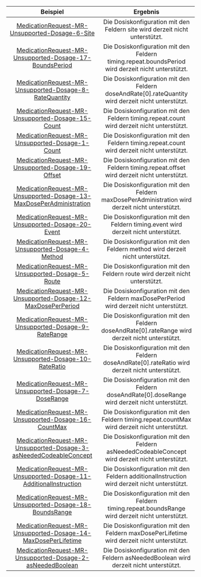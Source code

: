 | Beispiel | Ergebnis |
| :---: | :---:|
|[MedicationRequest-MR-Unsupported-Dosage-6-Site](./MedicationRequest-MR-Unsupported-Dosage-6-Site.html) | Die Dosiskonfiguration mit den Feldern site wird derzeit nicht unterstützt. |
|[MedicationRequest-MR-Unsupported-Dosage-17-BoundsPeriod](./MedicationRequest-MR-Unsupported-Dosage-17-BoundsPeriod.html) | Die Dosiskonfiguration mit den Feldern timing.repeat.boundsPeriod wird derzeit nicht unterstützt. |
|[MedicationRequest-MR-Unsupported-Dosage-8-RateQuantity](./MedicationRequest-MR-Unsupported-Dosage-8-RateQuantity.html) | Die Dosiskonfiguration mit den Feldern doseAndRate[0].rateQuantity wird derzeit nicht unterstützt. |
|[MedicationRequest-MR-Unsupported-Dosage-15-Count](./MedicationRequest-MR-Unsupported-Dosage-15-Count.html) | Die Dosiskonfiguration mit den Feldern timing.repeat.count wird derzeit nicht unterstützt. |
|[MedicationRequest-MR-Unsupported-Dosage-1-Count](./MedicationRequest-MR-Unsupported-Dosage-1-Count.html) | Die Dosiskonfiguration mit den Feldern timing.repeat.count wird derzeit nicht unterstützt. |
|[MedicationRequest-MR-Unsupported-Dosage-19-Offset](./MedicationRequest-MR-Unsupported-Dosage-19-Offset.html) | Die Dosiskonfiguration mit den Feldern timing.repeat.offset wird derzeit nicht unterstützt. |
|[MedicationRequest-MR-Unsupported-Dosage-13-MaxDosePerAdministration](./MedicationRequest-MR-Unsupported-Dosage-13-MaxDosePerAdministration.html) | Die Dosiskonfiguration mit den Feldern maxDosePerAdministration wird derzeit nicht unterstützt. |
|[MedicationRequest-MR-Unsupported-Dosage-20-Event](./MedicationRequest-MR-Unsupported-Dosage-20-Event.html) | Die Dosiskonfiguration mit den Feldern timing.event wird derzeit nicht unterstützt. |
|[MedicationRequest-MR-Unsupported-Dosage-4-Method](./MedicationRequest-MR-Unsupported-Dosage-4-Method.html) | Die Dosiskonfiguration mit den Feldern method wird derzeit nicht unterstützt. |
|[MedicationRequest-MR-Unsupported-Dosage-5-Route](./MedicationRequest-MR-Unsupported-Dosage-5-Route.html) | Die Dosiskonfiguration mit den Feldern route wird derzeit nicht unterstützt. |
|[MedicationRequest-MR-Unsupported-Dosage-12-MaxDosePerPeriod](./MedicationRequest-MR-Unsupported-Dosage-12-MaxDosePerPeriod.html) | Die Dosiskonfiguration mit den Feldern maxDosePerPeriod wird derzeit nicht unterstützt. |
|[MedicationRequest-MR-Unsupported-Dosage-9-RateRange](./MedicationRequest-MR-Unsupported-Dosage-9-RateRange.html) | Die Dosiskonfiguration mit den Feldern doseAndRate[0].rateRange wird derzeit nicht unterstützt. |
|[MedicationRequest-MR-Unsupported-Dosage-10-RateRatio](./MedicationRequest-MR-Unsupported-Dosage-10-RateRatio.html) | Die Dosiskonfiguration mit den Feldern doseAndRate[0].rateRatio wird derzeit nicht unterstützt. |
|[MedicationRequest-MR-Unsupported-Dosage-7-DoseRange](./MedicationRequest-MR-Unsupported-Dosage-7-DoseRange.html) | Die Dosiskonfiguration mit den Feldern doseAndRate[0].doseRange wird derzeit nicht unterstützt. |
|[MedicationRequest-MR-Unsupported-Dosage-16-CountMax](./MedicationRequest-MR-Unsupported-Dosage-16-CountMax.html) | Die Dosiskonfiguration mit den Feldern timing.repeat.countMax wird derzeit nicht unterstützt. |
|[MedicationRequest-MR-Unsupported-Dosage-3-asNeededCodeableConcept](./MedicationRequest-MR-Unsupported-Dosage-3-asNeededCodeableConcept.html) | Die Dosiskonfiguration mit den Feldern asNeededCodeableConcept wird derzeit nicht unterstützt. |
|[MedicationRequest-MR-Unsupported-Dosage-11-AdditionalInstruction](./MedicationRequest-MR-Unsupported-Dosage-11-AdditionalInstruction.html) | Die Dosiskonfiguration mit den Feldern additionalInstruction wird derzeit nicht unterstützt. |
|[MedicationRequest-MR-Unsupported-Dosage-18-BoundsRange](./MedicationRequest-MR-Unsupported-Dosage-18-BoundsRange.html) | Die Dosiskonfiguration mit den Feldern timing.repeat.boundsRange wird derzeit nicht unterstützt. |
|[MedicationRequest-MR-Unsupported-Dosage-14-MaxDosePerLifetime](./MedicationRequest-MR-Unsupported-Dosage-14-MaxDosePerLifetime.html) | Die Dosiskonfiguration mit den Feldern maxDosePerLifetime wird derzeit nicht unterstützt. |
|[MedicationRequest-MR-Unsupported-Dosage-2-asNeededBoolean](./MedicationRequest-MR-Unsupported-Dosage-2-asNeededBoolean.html) | Die Dosiskonfiguration mit den Feldern asNeededBoolean wird derzeit nicht unterstützt. |